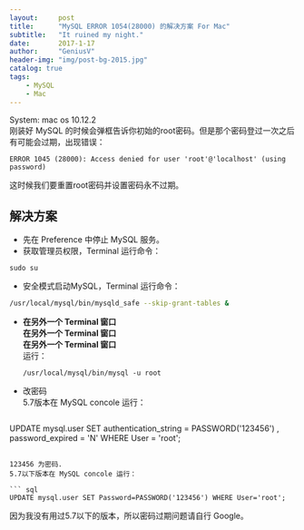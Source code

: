 ```yaml
---
layout:     post
title:      "MySQL ERROR 1054(28000) 的解决方案 For Mac"
subtitle:   "It ruined my night."
date:       2017-1-17
author:     "GeniusV"
header-img: "img/post-bg-2015.jpg"
catalog: true
tags:
    - MySQL
    - Mac
---
```

System: mac os 10.12.2  
刚装好 MySQL 的时候会弹框告诉你初始的root密码。但是那个密码登过一次之后有可能会过期，出现错误： 

```
ERROR 1045 (28000): Access denied for user 'root'@'localhost' (using password)
```

这时候我们要重置root密码并设置密码永不过期。

## 解决方案
- 先在 Preference 中停止 MySQL 服务。
- 获取管理员权限，Terminal 运行命令：  

```
sudo su
```

- 安全模式启动MySQL，Terminal 运行命令：  

``` bash
/usr/local/mysql/bin/mysqld_safe --skip-grant-tables &
```

- **在另外一个 Terminal 窗口**  
  **在另外一个 Terminal 窗口**  
  **在另外一个 Terminal 窗口**  
  运行：  
  
  ```
  /usr/local/mysql/bin/mysql -u root
  ```
  
- 改密码  
  5.7版本在 MySQL concole 运行：
  
  ```sql
UPDATE mysql.user
SET authentication_string = PASSWORD('123456') , password_expired = 'N'
WHERE User = 'root';
  ```
  
  123456 为密码.
  5.7以下版本在 MySQL concole 运行：
  
  ``` sql
  UPDATE mysql.user SET Password=PASSWORD('123456') WHERE User='root';
  ```
  
  因为我没有用过5.7以下的版本，所以密码过期问题请自行 Google。
